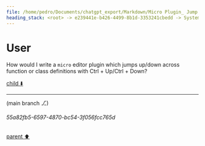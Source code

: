 ```yaml
---
file: /home/pedro/Documents/chatgpt_export/Markdown/Micro Plugin_ Jump Definitions.md
heading_stack: <root> -> e239441e-b426-4499-8b1d-3353241cbedd -> System -> c7ec2628-081c-4452-bad7-9d9408a37dbe -> System -> aaa2959b-ba07-4598-ae83-f18f3743ceda -> User
---
```

# User

How would I write a `micro` editor plugin which jumps up/down across function or class definitions with Ctrl + Up/Ctrl + Down?

[child ⬇️](#55a82fb5-6597-4870-bc54-3f056fcc765d)

---

(main branch ⎇)
###### 55a82fb5-6597-4870-bc54-3f056fcc765d
[parent ⬆️](#aaa2959b-ba07-4598-ae83-f18f3743ceda)

